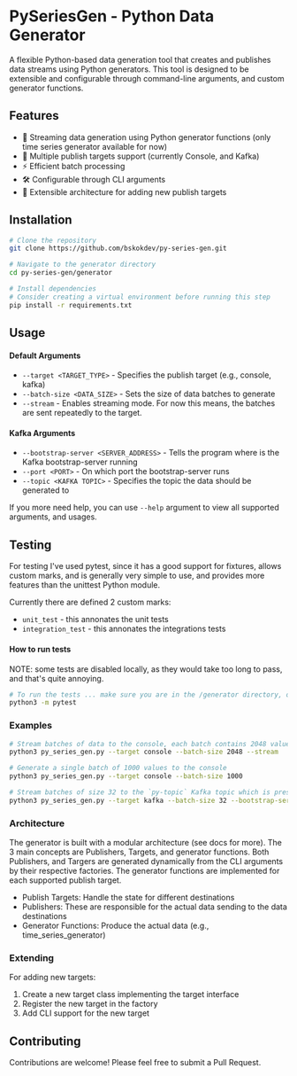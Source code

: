 # PySeriesGen - Python Data Generator
A flexible Python-based data generation tool that creates and publishes data streams using Python generators. This tool is designed to be extensible and configurable through command-line arguments, and custom generator functions.

## Features
- 🔄 Streaming data generation using Python generator functions (only time series generator available for now)
- 🎯 Multiple publish targets support (currently Console, and Kafka)
- ⚡ Efficient batch processing
- 🛠️ Configurable through CLI arguments
- 🔌 Extensible architecture for adding new publish targets

## Installation
```bash
# Clone the repository
git clone https://github.com/bskokdev/py-series-gen.git

# Navigate to the generator directory
cd py-series-gen/generator

# Install dependencies
# Consider creating a virtual environment before running this step
pip install -r requirements.txt
```

## Usage

#### Default Arguments
* `--target <TARGET_TYPE>` - Specifies the publish target (e.g., console, kafka)
* `--batch-size <DATA_SIZE>` - Sets the size of data batches to generate
* `--stream` - Enables streaming mode. For now this means, the batches are sent repeatedly to the target.

#### Kafka Arguments
* `--bootstrap-server <SERVER_ADDRESS>` - Tells the program where is the Kafka bootstrap-server running
* `--port <PORT>` - On which port the bootstrap-server runs
* `--topic <KAFKA TOPIC>` - Specifies the topic the data should be generated to

If you more need help, you can use `--help` argument to view all supported arguments, and usages.

## Testing 

For testing I've used pytest, since it has a good support for fixtures, allows custom marks, and is generally very simple to use, and provides more features than the unittest Python module. 

Currently there are defined 2 custom marks:
* `unit_test` - this annonates the unit tests
* `integration_test` - this annonates the integrations tests


#### How to run tests
NOTE: some tests are disabled locally, as they would take too long to pass, and that's quite annoying.

```bash
# To run the tests ... make sure you are in the /generator directory, or you will get warnings
python3 -m pytest
```


### Examples
```bash
# Stream batches of data to the console, each batch contains 2048 values
python3 py_series_gen.py --target console --batch-size 2048 --stream

# Generate a single batch of 1000 values to the console
python3 py_series_gen.py --target console --batch-size 1000

# Stream batches of size 32 to the `py-topic` Kafka topic which is present at localhost:9092
python3 py_series_gen.py --target kafka --batch-size 32 --bootstrap-server localhost --port 9092 --topic py-topic --stream
```

### Architecture
The generator is built with a modular architecture (see docs for more). The 3 main concepts are Publishers, Targets, and generator functions. Both Publishers, and Targers are generated dynamically from the CLI arguments by their respective factories. The generator functions are implemented for each supported publish target.

- Publish Targets: Handle the state for different destinations
- Publishers: These are responsible for the actual data sending to the data destinations
- Generator Functions: Produce the actual data (e.g., time_series_generator)

### Extending
For adding new targets:
1. Create a new target class implementing the target interface
2. Register the new target in the factory
3. Add CLI support for the new target

## Contributing
Contributions are welcome! Please feel free to submit a Pull Request.

